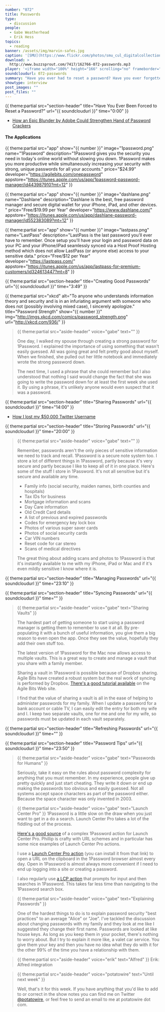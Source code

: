 ```yaml
---
number: "072"
title: Passwords
type:
  - discussion
people:
  - Gabe Weatherhead
  - Erik Hess
topics:
  - reading
banner: /assets/img/marvin-safes.jpg
caption: '[SMU](https://www.flickr.com/photos/smu_cul_digitalcollections/8706011064/)'
download: >
  http://www.buzzsprout.com/7417/162766-072-passwords.mp3
player: '<iframe width="100%" height="166" scrolling="no" frameborder="no" src="https://w.soundcloud.com/player/?url=https%3A//api.soundcloud.com/tracks/142686656%3Fsecret_token%3Ds-O22Bx&color=ff5500&auto_play=false&hide_related=false&show_artwork=true"></iframe>'
soundcloudurl: 072-passwords
summary: "Have you ever had to reset a password? Have you ever forgotten the new password after you reset it? Gabe and Erik share their password struggles and talk about how they're trying to solve them, mostly with the help of 1Password."
showtype: interview
post_images: ""
post_files: ""
---
```


{{ theme:partial src="section-header" title="Have You Ever Been Forced to Reset a Password?" url="{{ soundcloudurl }}" time="0:00" }}

* [How an Epic Blunder by Adobe Could Strengthen Hand of Password Crackers](http://arstechnica.com/security/2013/11/how-an-epic-blunder-by-adobe-could-strengthen-hand-of-password-crackers/)

#### The Applications

{{ theme:partial src="app" show="{{ number }}" image="1password.png" name="1Password" description="1Password gives you the security you need in today's online world without slowing you down. 1Password makes you more productive while simultaneously increasing your security with strong, unique passwords for all your accounts." price="$24.99" developer="https://agilebits.com/onepassword" appstore="https://itunes.apple.com/us/app/1password-password-manager/id443987910?mt=12" }}

{{ theme:partial src="app" show="{{ number }}" image="dashlane.png" name="Dashlane" description="Dashlane is the best, free password manager and secure digital wallet for your iPhone, iPad, and other devices. " price="Free/$19.99 per Year" developer="https://www.dashlane.com/" appstore="https://itunes.apple.com/us/app/dashlane-password-manager/id552383089?mt=12" }}

{{ theme:partial src="app" show="{{ number }}" image="lastpass.png" name="LastPass" description="LastPass is the last password you'll ever have to remember. Once setup you'll have your login and password data on your PC and your iPhone/iPad seamlessly synced via a Host Proof Hosting method which does not allow LastPass (or anyone else) access to your sensitive data." price="Free/$12 per Year" developer="https://lastpass.com/" appstore="https://itunes.apple.com/us/app/lastpass-for-premium-customers/id324613447?mt=8" }}

{{ theme:partial src="section-header" title="Creating Good Passwords" url="{{ soundcloudurl }}" time="3:49" }}

{{ theme:partial src="xkcd" alt="To anyone who understands information theory and security and is in an infuriating argument with someone who does not (possibly involving mixed case), I sincerely apologize." title="Password Strength" show="{{ number }}" img="http://imgs.xkcd.com/comics/password_strength.png" url="http://xkcd.com/936/" }}

> {{ theme:partial src="aside-header" voice="gabe" text="" }}
>
> One day, I walked my spouse through creating a strong password for 1Password. I explained the importance of using something that wasn't easily guessed. All was going great and felt pretty good about myself. When we finished, she pulled out her little notebook and immediately wrote the strong password down.
> 
> The next time, I used a phrase that she could remember but I also understood that nothing I said would change the fact that she was going to write the password down for at least the first week she used it. By using a phrase, it's unlikely anyone would even suspect that it was a password.

{{ theme:partial src="section-header" title="Sharing Passwords" url="{{ soundcloudurl }}" time="14:00" }}

* [How I lost my $50,000 Twitter Username](http://arstechnica.com/security/2014/01/how-i-lost-my-50000-twitter-username/)

{{ theme:partial src="section-header" title="Storing Passwords" url="{{ soundcloudurl }}" time="20:00" }}

> {{ theme:partial src="aside-header" voice="gabe" text="" }}
>
> Remember, passwords aren't the only pieces of sensitive information we need to track and recall. 1Password is a secure note system too. I store a lot of different things in 1Password, partly because it's very secure and partly because I like to keep all of it in one place. Here's some of the stuff I store in 1Password. It's not all sensitive but it's secure and available any time.
> 
> - Family info (social security, maiden names, birth counties and hospitals)
> - Tax IDs for business
> - Mortgage information and scans
> - Day Care information
> - Old Credit Card details
> - A list of previous and expired passwords
> - Codes for emergency key lock box
> - Photos of various super saver cards
> - Photos of social security cards
> - Car VIN numbers
> - Reset code for car stereo
> - Scans of medical directives
> 
> The great thing about adding scans and photos to 1Password is that it's instantly available to me with my iPhone, iPad or Mac and if it's even mildly sensitive I know where it is.

{{ theme:partial src="section-header" title="Managing Passwords" url="{{ soundcloudurl }}" time="23:10" }}

{{ theme:partial src="section-header" title="Syncing Passwords" url="{{ soundcloudurl }}" time="" }}

> {{ theme:partial src="aside-header" voice="gabe" text="Sharing Vaults" }}
>
> The hardest part of getting someone to start using a password manager is getting them to remember to use it at all. By pre-populating it with a bunch of useful information, you give them a big reason to even open the app. Once they see the value, hopefully they add their own stuff too.
> 
> The latest version of 1Password for the Mac now allows access to multiple vaults. This is a great way to create and manage a vault that you share with a family member.
> 
>  Sharing a vault in 1Password is possible because of Dropbox sharing. Agile Bits have created a robust system but the real work of syncing is performed by Dropbox. [There's a good tutorial available](http://blog.agilebits.com/2013/11/13/1password-tip-how-to-create-share-a-vault-with-family-or-coworkers-mac/) on the Agile Bits Web site.
>  
>  I find that the value of sharing a vault is all in the ease of helping to administer passwords for my family. When I update a password for a bank account or cable TV, I can easily edit the entry for both my wife and I. I keep two separate vaults, one for me and one for my wife, so passwords must be updated in each vault separately.

{{ theme:partial src="section-header" title="Refreshing Passwords" url="{{ soundcloudurl }}" time="" }}

{{ theme:partial src="section-header" title="Password Tips" url="{{ soundcloudurl }}" time="23:50" }}

> {{ theme:partial src="aside-header" voice="gabe" text="Passwords for Humans" }}
>
> Seriously, take it easy on the rules about password complexity for anything that you must remember. In my experience, people give up pretty quickly and just start cheating. They write it down or end up making the passwords too obvious and easily guessed.
> Not all systems accept space characters as part of the password either. Because the space character was only invented in 2003.


> {{ theme:partial src="aside-header" voice="gabe" text="Launch Center Pro" }}
> 1Password is a little slow on the draw when you just want to get in a do a search. Launch Center Pro takes a lot of the fiddling out of the process.
> 
> [Here's a good source](http://philgr.com/blog/onepassword-with-launch-center-pro-list-and-prompt-fallback) of a complex 1Password action for Launch Center Pro. Phillip is crafty with URL schemes and in particular has some nice examples of Launch Center Pro actions.
> 
> I use a [Launch Center Pro action](http://launchcenterpro.com/8whxqy) (you can install it from that link) to open a URL on the clipboard in the 1Password browser almost every day. Open in 1Password is almost always more convenient if I need to end up logging into a site or creating a password.

> I also regularly use [a LCP action](http://launchcenterpro.com/67g68c) that prompts for input and then searches in 1Password. This takes far less time than navigating to the 1Password search box.
> 


> {{ theme:partial src="aside-header" voice="gabe" text="Explaining Passwords" }}
>
> One of the hardest things to do is to explain password security "best practices" to an average "Alice" or "Joe". I've tackled the discussion about changing passwords with my family and they look at me like I suggested they change their first name. Passwords are looked at like house keys. As long as you keep them in your pocket, there's nothing to worry about. But I try to explain it more like, a valet car service. You give them your key and then you have no idea what they do with it for the other 99% of the time you have a relationship with them.

> {{ theme:partial src="aside-header" voice="erik" text="Alfred" }}
> Erik: Alfred integration

> {{ theme:partial src="aside-header" voice="potatowire" text="Until next week" }}
> 
> Well, that's it for this week. If you have anything that you'd like to add to or correct in the show notes you can find me on Twitter [@potatowire](http://twitter.com/potatowire/), or feel free to send an email to me at potatowire dot com.
